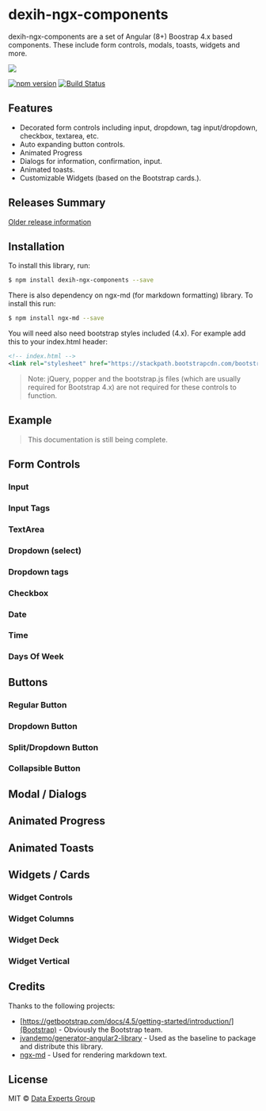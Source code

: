 # dexih-ngx-components

dexih-ngx-components are a set of Angular (8+) Boostrap 4.x based components.  These include form controls, modals, toasts, widgets and more.

[![][dex-img]][dex]

[dex-img]: https://dataexpertsgroup.com/img/dex_web_logo.png
[dex]: https://dataexpertsgroup.com

[![npm version](https://badge.fury.io/js/dexih-ngx-components.svg)](https://www.npmjs.com/package/dexih-ngx-components)
[![Build Status](https://travis-ci.org/DataExperts/dexih-ngx-components.svg?branch=master)](https://travis-ci.org/DataExperts/dexih-ngx-components)

## Features

* Decorated form controls including input, dropdown, tag input/dropdown, checkbox, textarea, etc.
* Auto expanding button controls.
* Animated Progress
* Dialogs for information, confirmation, input.
* Animated toasts.
* Customizable Widgets (based on the Bootstrap cards.).

## Releases Summary

[Older release information](releases.md)

## Installation

To install this library, run:

```bash
$ npm install dexih-ngx-components --save
```

There is also dependency on ngx-md (for markdown formatting) library.  To install this run:

```bash
$ npm install ngx-md --save
```

You will need also need bootstrap styles included (4.x).  For example add this to your index.html header:

```xml
<!-- index.html -->
<link rel="stylesheet" href="https://stackpath.bootstrapcdn.com/bootstrap/4.5.0/css/bootstrap.min.css" integrity="sha384-9aIt2nRpC12Uk9gS9baDl411NQApFmC26EwAOH8WgZl5MYYxFfc+NcPb1dKGj7Sk" crossorigin="anonymous">
```

> Note: jQuery, popper and the bootstrap.js files (which are usually required for Bootstrap 4.x) are not required for these controls to function.

## Example

> This documentation is still being complete.

## Form Controls

### Input

### Input Tags

### TextArea

### Dropdown (select)

### Dropdown tags

### Checkbox

### Date

### Time

### Days Of Week

## Buttons 

### Regular Button

### Dropdown Button

### Split/Dropdown Button

### Collapsible Button

## Modal / Dialogs

## Animated Progress 

## Animated Toasts

## Widgets / Cards

### Widget Controls

### Widget Columns

### Widget Deck

### Widget Vertical


## Credits

Thanks to the following projects:

* [https://getbootstrap.com/docs/4.5/getting-started/introduction/](Bootstrap) - Obviously the Bootstrap team.
* [jvandemo/generator-angular2-library](https://github.com/jvandemo/generator-angular2-library) - Used as the baseline to package and distribute this library.
* [ngx-md](https://github.com/dimpu/ngx-md) - Used for rendering markdown text.

## License

MIT © [Data Experts Group](mailto:gholland@dataexpertsgroup.com)
